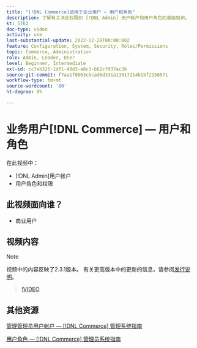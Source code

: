 ```yaml
---
title: "[!DNL Commerce]适用于企业用户 — 用户和角色"
description: 了解有关决定权限的 [!DNL Admin] 用户帐户和用户角色的基础知识。
kt: 5762
doc-type: video
activity: use
last-substantial-update: 2022-12-28T00:00:00Z
feature: Configuration, System, Security, Roles/Permissions
topic: Commerce, Administration
role: Admin, Leader, User
level: Beginner, Intermediate
exl-id: cc7eb326-1df1-48d3-a8c3-b62cf937ac3b
source-git-commit: f7aa1f0063cbcad6d331a13817214b1bf2158571
workflow-type: tm+mt
source-wordcount: '80'
ht-degree: 0%

---
```


# 业务用户[!DNL Commerce] — 用户和角色

在此视频中：

- [!DNL Admin]用户帐户
- 用户角色和权限

## 此视频面向谁？

- 商业用户

## 视频内容

>[!NOTE]
>
>视频中的内容反映了2.3.1版本。 有关更高版本中的更新的信息，请参阅[发行说明](https://experienceleague.adobe.com/docs/commerce-operations/release/notes/overview.html?lang=zh-Hans)。

>[!VIDEO](https://video.tv.adobe.com/v/330051?quality=12&learn=on&captions=chi_hans)

## 其他资源

[管理管理员用户帐户 —  [!DNL Commerce] 管理系统指南](https://experienceleague.adobe.com/docs/commerce-admin/systems/user-accounts/permissions-users-all.html?lang=zh-Hans)

[用户角色 —  [!DNL Commerce] 管理员系统指南](https://experienceleague.adobe.com/docs/commerce-admin/systems/user-accounts/permissions-user-roles.html?lang=zh-Hans)

